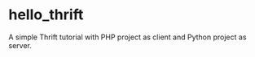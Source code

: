 hello_thrift
============

A simple Thrift tutorial with PHP project as client and Python project as server.
